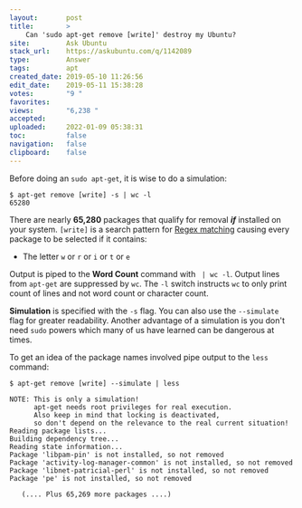```yaml
---
layout:       post
title:        >
    Can 'sudo apt-get remove [write]' destroy my Ubuntu?
site:         Ask Ubuntu
stack_url:    https://askubuntu.com/q/1142089
type:         Answer
tags:         apt
created_date: 2019-05-10 11:26:56
edit_date:    2019-05-11 15:38:28
votes:        "9 "
favorites:    
views:        "6,238 "
accepted:     
uploaded:     2022-01-09 05:38:31
toc:          false
navigation:   false
clipboard:    false
---
```


Before doing an `sudo apt-get`, it is wise to do a simulation:
<!-- Language-all: lang-bash -->

``` 
$ apt-get remove [write] -s | wc -l
65280

```

There are nearly **65,280** packages that qualify for removal ***if*** installed on your system. `[write]` is a search pattern for  [Regex matching][1] causing every package to be selected if it contains:

 - The letter `w` or `r` or `i` or `t` or `e`

Output is piped to the **Word Count** command with ` | wc -l`. Output lines from `apt-get` are suppressed by `wc`. The `-l` switch instructs `wc` to only print count of lines and not word count or character count.

**Simulation** is specified with the `-s` flag. You can also use the `--simulate` flag for greater readability. Another advantage of a simulation is you don't need `sudo` powers which many of us have learned can be dangerous at times.

To get an idea of the package names involved pipe output to the `less` command:

``` 
$ apt-get remove [write] --simulate | less

NOTE: This is only a simulation!
      apt-get needs root privileges for real execution.
      Also keep in mind that locking is deactivated,
      so don't depend on the relevance to the real current situation!
Reading package lists...
Building dependency tree...
Reading state information...
Package 'libpam-pin' is not installed, so not removed
Package 'activity-log-manager-common' is not installed, so not removed
Package 'libnet-patricial-perl' is not installed, so not removed
Package 'pe' is not installed, so not removed

   (.... Plus 65,269 more packages ....)

```

  [1]: https://en.wikipedia.org/wiki/Regular_expression

